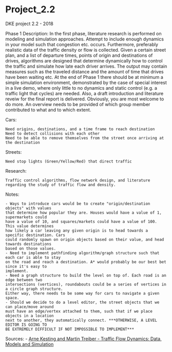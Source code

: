 # Project_2.2
DKE project 2.2 - 2018

Phase 1 Description:
In the first phase, literature research is performed on modeling and simulation approaches. Attempt to include enough dynamics in your model such that congestion etc. occurs. Furthermore, preferably realistic data of the traffic density or flow is collected. Given a certain street plan, and a list of departure times, points of origin and destinations of drives, algorithms are designed that determine dynamically how to control the traffic and simulate how late each driver arrives. The output may contain measures such as the traveled distance and the amount of time that drives have been waiting etc. At the end of Phase 1 there should be at minimum a simple simulation environment, demonstrated by the case of special interest in a live demo, where only little to no dynamics and static control (e.g. a traffic light that cycles) are needed. Also, a draft introduction and literature reveiw for the final report is delivered. Obviously, you are most welcome to do more. An overview needs to be provided of which group member contributed to what and to which extent. 

Cars:

    Need origins, destinations, and a time frame to reach destination
    Need to detect collisions with each other
    Need to be able to remove themselves from the street once arriving at the destination

Streets: 

    Need stop lights (Green/Yellow/Red) that direct traffic

Research:

    Traffic control algorithms, flow network design, and literature regarding the study of traffic flow and density.

Notes:

    - Ways to introduce cars would be to create "origin/destination objects" with values 
    that determine how popular they are. Houses would have a value of 1, supermarkets could 
    have a value of 10, and squares/markets could have a value of 100. This value determines 
    how likely a car leaving any given origin is to head towards a specific destination. Cars 
    could randomly spawn on origin objects based on their value, and head towards destinations 
    based on those values.
    - Need to implement pathfinding algorithm/graph structure such that each car is able to stay 
    on the road and reach a destination. A* would probably be our best bet since it's easy to 
    implement.
    - Need a graph structure to build the level on top of. Each road is an edge between two 
    intersections (vertices), roundabouts could be a series of vertices in a circle graph structure.
    Either way, there needs to be some way for cars to navigate a given space.
    - Should we decide to do a level editor, the street objects that we can place/move around 
    must have an edge/vertex attached to them, such that if we place objects in a location 
    next to another, they automatically connect. ***OTHERWISE, A LEVEL EDITOR IS GOING TO 
    BE EXTREMELY DIFFICULT IF NOT IMPOSSIBLE TO IMPLEMENT***
	
Sources:
	- [Arne Kesting and Martin Treiber  - Traffic Flow Dynamics: Data, Models and Simulation](https://drive.google.com/open?id=1ndSzDcehfJ2iXOqPZ_SVsj_JJYlLKvnl)
